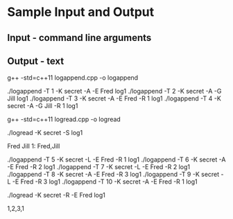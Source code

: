# Sample Input and Output
## Input - command line arguments
## Output - text


g++ -std=c++11 logappend.cpp -o logappend

./logappend -T 1 -K secret -A -E Fred log1
./logappend -T 2 -K secret -A -G Jill log1
./logappend -T 3 -K secret -A -E Fred -R 1 log1
./logappend -T 4 -K secret -A -G Jill -R 1 log1

g++ -std=c++11 logread.cpp -o logread 

./logread -K secret -S log1

Fred
Jill
1: Fred,Jill



./logappend -T 5 -K secret -L -E Fred -R 1 log1
./logappend -T 6 -K secret -A -E Fred -R 2 log1
./logappend -T 7 -K secret -L -E Fred -R 2 log1
./logappend -T 8 -K secret -A -E Fred -R 3 log1
./logappend -T 9 -K secret -L -E Fred -R 3 log1
./logappend -T 10 -K secret -A -E Fred -R 1 log1

./logread -K secret -R -E Fred log1

1,2,3,1 